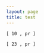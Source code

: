 ```yaml
---
layout: page
title: test
---
```



<pre><code id="code-arendelle" class="arendelle">[ 10 , pr ]</pre></code>

<pre><code id="code-arendelle" class="arendelle">[ 23 , pr ]</pre></code>

<script type="text/javascript">

	$("arendelle").html(highlight($("arendelle").text()));
	
</script>